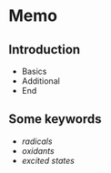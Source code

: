 # Memo

## Introduction
* Basics
* Additional
* End

## Some keywords
* *radicals*
* *oxidants*
* *excited states*

